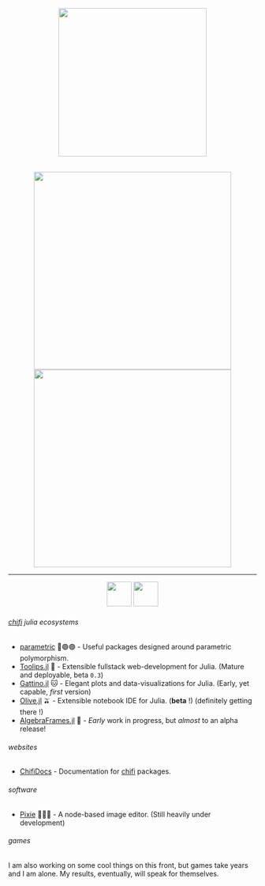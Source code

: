 <div align = "center">
 <img src="https://github.com/emmaccode/emmaccode/blob/main/emsgithub.png" width=300></img>
 </br></br>


  

<img src = "https://github.com/emmaccode/emmy-stats/blob/master/generated/overview.svg" width=400></img> <img src = "https://github.com/emmaccode/emmy-stats/blob/master/generated/languages.svg" width=400>
<hr></hr>
<a href="http://medium.com/@emmaccode"><img src="https://github.com/gauravghongde/social-icons/blob/master/SVG/Color/Medium.svg" width="50" height="50"></svg></a>
<a href="https://www.youtube.com/channel/UCruzXIngBV2dlgjX1_HZRzw"><img src="https://github.com/gauravghongde/social-icons/blob/master/SVG/Color/Youtube.svg" width="50" height="50"></svg></a>
</div>
<div align = "left">
 

 

 
###### [chifi](https://github.com/ChifiSource) julia ecosystems
- [parametric](https://github.com/ChifiSource#parametric) 🔴🟢🟣 -  Useful packages designed around parametric polymorphism.
- [Toolips.jl](https://github.com/ChifiSource#toolips) 🌷 - Extensible fullstack web-development for Julia. (Mature and deployable, beta `0.3`)
- [Gattino.jl](https://github.com/ChifiSource#gattino) 🐱 - Elegant plots and data-visualizations for Julia. (Early, yet capable, *first* version)
- [Olive.jl](https://github.com/ChifiSource#olive) 🫒 - Extensible notebook IDE for Julia. (**beta** !) (definitely getting there !)
- [AlgebraFrames.jl](https://github.com/ChifiSource#algebra-frames) 🧮 - *Early* work in progress, but *almost* to an alpha release!
###### websites
- [ChifiDocs](https://chifidocs.com) - Documentation for [chifi](https://github.com/ChifiSource) packages.
###### software
- [Pixie](https://github.com/CreatorColony/Pixie) 🧚🏻‍♀️ - A node-based image editor. (Still heavily under development)
###### games
I am also working on some cool things on this front, but games take years and I am alone. My results, eventually, will speak for themselves.
